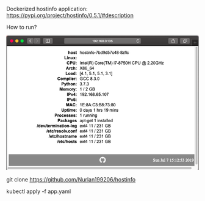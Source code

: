 Dockerized hostinfo application: https://pypi.org/project/hostinfo/0.5.1/#description

How to run?

![alt text](https://raw.githubusercontent.com/Nurlan199206/hostinfo/master/pics/screen.png)

git clone https://github.com/Nurlan199206/hostinfo

kubectl apply -f app.yaml


